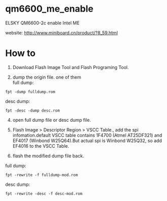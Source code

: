 # qm6600_me_enable
ELSKY QM6600-2c enable Intel ME

website: http://www.miniboard.cn/product/?8_59.html

# How to
1. Download Flash Image Tool and Flash Programing Tool.

2. dump the origin file. one of them<br>
full dump:
```
fpt -dump fulldump.rom
```

desc dump:
```
fpt -desc -dump desc.rom
```

4. open full dump file or desc dump file.

5. Flash Image > Descriptor Region > VSCC Table., add the spi infomation.default VSCC table contains 1F4700 (Atmel AT25DF321) and EF4017 (Winbond W25Q64).But actual spi is Winbond W25Q32, so add EF4016 to the VSCC Table.

6. flash the modified dump file back.<br>

full dump:
```
fpt -rewrite -f fulldump-mod.rom
```

desc dump:
```
fpt -rewrite -desc -f desc-mod.rom
```
